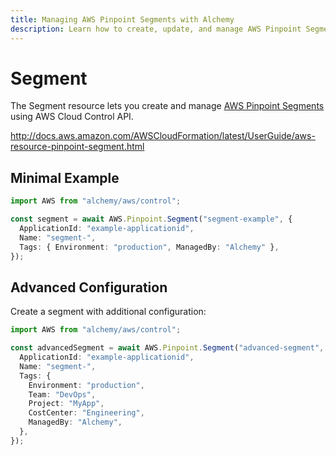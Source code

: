 ```yaml
---
title: Managing AWS Pinpoint Segments with Alchemy
description: Learn how to create, update, and manage AWS Pinpoint Segments using Alchemy Cloud Control.
---
```


# Segment

The Segment resource lets you create and manage [AWS Pinpoint Segments](https://docs.aws.amazon.com/pinpoint/latest/userguide/) using AWS Cloud Control API.

http://docs.aws.amazon.com/AWSCloudFormation/latest/UserGuide/aws-resource-pinpoint-segment.html

## Minimal Example

```ts
import AWS from "alchemy/aws/control";

const segment = await AWS.Pinpoint.Segment("segment-example", {
  ApplicationId: "example-applicationid",
  Name: "segment-",
  Tags: { Environment: "production", ManagedBy: "Alchemy" },
});
```

## Advanced Configuration

Create a segment with additional configuration:

```ts
import AWS from "alchemy/aws/control";

const advancedSegment = await AWS.Pinpoint.Segment("advanced-segment", {
  ApplicationId: "example-applicationid",
  Name: "segment-",
  Tags: {
    Environment: "production",
    Team: "DevOps",
    Project: "MyApp",
    CostCenter: "Engineering",
    ManagedBy: "Alchemy",
  },
});
```

